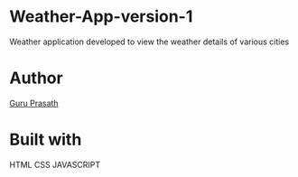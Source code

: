 # Weather-App-version-1

Weather application developed to view the weather details of various cities 

# Author

<a href="https://github.com/guruk05">Guru Prasath</a>

# Built with

HTML
CSS
JAVASCRIPT